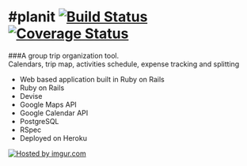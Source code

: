 #planit [![Build Status](https://travis-ci.org/arieldiamond/planit.svg?branch=travis)](https://travis-ci.org/arieldiamond/planit) [![Coverage Status](https://coveralls.io/repos/arieldiamond/planit/badge.png)](https://coveralls.io/r/arieldiamond/planit)  
======
###A group trip organization tool.  
Calendars, trip map, activities schedule, expense tracking and splitting


  - Web based application built in Ruby on Rails
- Ruby on Rails
- Devise
- Google Maps API
- Google Calendar API
- PostgreSQL
- RSpec
- Deployed on Heroku

<a href="http://imgur.com/xUDYlDW"><img src="http://i.imgur.com/xUDYlDW.png" title="Hosted by imgur.com" /></a>
